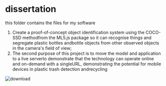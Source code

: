 # dissertation
this folder contains the files for my software

1. Create a proof-of-concept object identification system using the COCO-SSD methodfrom the ML5.js package so it can recognise things and segregate plastic bottles andbottle objects from other observed objects in the camera's field of view; 
2. The second purpose of this project is to move the model and application to a live serverto demonstrate that the technology can operate online and on-demand with a singleURL, demonstrating the potential for mobile devices in plastic trash detection andrecycling 

![download](https://github.com/chidoziemanagwu/dissertation/assets/39161025/645314fc-7ea0-4347-b3ad-80b90bb5c2d5)

